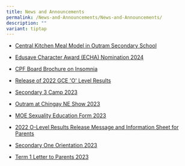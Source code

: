 ```yaml
---
title: News and Announcements
permalink: /News-and-Announcements/News-and-Announcements/
description: ""
variant: tiptap
---
```

<ul>
<li>
<p><a href="/files/Announcment_on_Schoool_website_on_the_Central_Kitchen_Meal_Model_in_Outram_Secondary_School.pdf" rel="noopener nofollow" target="_blank">Central Kitchen Meal Model in Outram Secondary School</a>
</p>
</li>
<li>
<p><a href="/files/News%20&amp;%20Announcements/2024_ONLINE_PUBLICITY_INFO.pdf" rel="noopener noreferrer nofollow" target="_blank">Edusave Character Award (ECHA) Nomination 2024</a>
</p>
</li>
<li>
<p><a href="/files/News%20&amp;%20Announcements/2023/catching%20insomnia.pdf" rel="noopener noreferrer nofollow" target="_blank">CPF Board Brochure on Insomnia</a>
</p>
</li>
<li>
<p><a href="/news/Release-of-2022-GCE-O-Level-Results/" rel="noopener noreferrer nofollow" target="_blank">Release of 2022 GCE 'O' Level Results</a>
</p>
</li>
<li>
<p><a href="/news/Secondary-3-Camp-2023/" rel="noopener noreferrer nofollow" target="_blank">Secondary 3 Camp 2023</a>
</p>
</li>
<li>
<p><a href="/news/Outram-at-Chingay-NE-Show-2023/" rel="noopener noreferrer nofollow" target="_blank">Outram at Chingay NE Show 2023</a>
</p>
</li>
<li>
<p><a href="/files/News%20&amp;%20Announcements/2023/2023%20Info%20on%20SEd%20for%20schs%20website%20Secondary%20Schools%2017-19.pdf" rel="noopener noreferrer nofollow" target="_blank">MOE Sexuality Education Form 2023</a>
</p>
</li>
<li>
<p><a href="/files/News%20&amp;%20Announcements/2023/2022%20O-Level%20Results%20Release%20Message%20and%20Information%20Sheet%20for%20Parents_final.pdf" rel="noopener noreferrer nofollow" target="_blank">2022 O-Level Results Release Message and Information Sheet for Parents</a>
</p>
</li>
<li>
<p><a href="/news/Secondary-1-Orientation-2023/" rel="noopener noreferrer nofollow" target="_blank">Secondary One Orientation 2023</a>
</p>
</li>
<li>
<p><a href="/files/News%20&amp;%20Announcements/2023/2023%20Term%201%20Letter%20to%20Parents%20Final.pdf" rel="noopener noreferrer nofollow" target="_blank">Term 1 Letter to Parents 2023</a>
</p>
<p>&nbsp;</p>
<p>&nbsp;&nbsp;&nbsp;&nbsp;</p>
<p></p>
</li>
</ul>
<p></p>